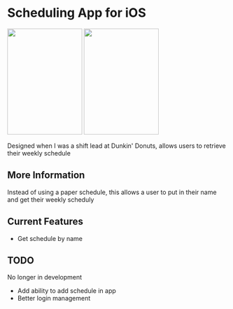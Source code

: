 # Scheduling App for iOS

<img src="https://i.imgur.com/RoayzH7.png" data-canonical-src="https://i.imgur.com/RoayzH7.png" width="171" height="242" /> <img src="https://i.imgur.com/ts1Av4M.png" data-canonical-src="https://i.imgur.com/ts1Av4M.png" width="171" height="242" />

Designed when I was a shift lead at Dunkin' Donuts, allows users to retrieve their weekly schedule

## More Information

Instead of using a paper schedule, this allows a user to put in their name and get their weekly scheduly

## Current Features

* Get schedule by name

## TODO
No longer in development

* Add ability to add schedule in app
* Better login management
